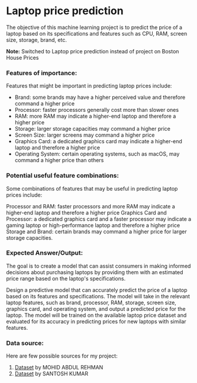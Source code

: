 # Laptop price prediction

The objective of this machine learning project is to predict the price of a laptop based on its specifications and features such as CPU, RAM, screen size, storage, brand, etc.

__Note:__ Switched to Laptop price prediction instead of project on Boston House Prices

### Features of importance:
Features that might be important in predicting laptop prices include:

* Brand: some brands may have a higher perceived value and therefore command a higher price
* Processor: faster processors generally cost more than slower ones
* RAM: more RAM may indicate a higher-end laptop and therefore a higher price
* Storage: larger storage capacities may command a higher price
* Screen Size: larger screens may command a higher price
* Graphics Card: a dedicated graphics card may indicate a higher-end laptop and therefore a higher price
* Operating System: certain operating systems, such as macOS, may command a higher price than others

### Potential useful feature combinations:
Some combinations of features that may be useful in predicting laptop prices include:

Processor and RAM: faster processors and more RAM may indicate a higher-end laptop and therefore a higher price
Graphics Card and Processor: a dedicated graphics card and a faster processor may indicate a gaming laptop or high-performance laptop and therefore a higher price
Storage and Brand: certain brands may command a higher price for larger storage capacities.
### Expected Answer/Output:
The goal is to create a model that can assist consumers in making informed decisions about purchasing laptops by providing them with an estimated price range based on the laptop's specifications.

Design a predictive model that can accurately predict the price of a laptop based on its features and specifications.
The model will take in the relevant laptop features, such as brand, processor, RAM, storage, screen size, graphics card, and operating system, and output a predicted price for the laptop.
The model will be trained on the available laptop price dataset and evaluated for its accuracy in predicting prices for new laptops with similar features.
### Data source:
Here are few possible sources for my project:

1. [Dataset](https://www.kaggle.com/datasets/mohidabdulrehman/laptop-price-dataset) by MOHID ABDUL REHMAN
2. [Dataset](https://www.kaggle.com/datasets/kuchhbhi/latest-laptop-price-list?select=Cleaned_Laptop_data.csv) by SANTOSH KUMAR

